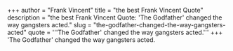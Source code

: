 +++
author = "Frank Vincent"
title = "the best Frank Vincent Quote"
description = "the best Frank Vincent Quote: 'The Godfather' changed the way gangsters acted."
slug = "the-godfather-changed-the-way-gangsters-acted"
quote = '''The Godfather' changed the way gangsters acted.'''
+++
'The Godfather' changed the way gangsters acted.

